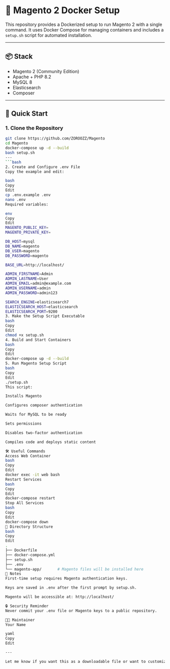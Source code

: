 # 🧱 Magento 2 Docker Setup

This repository provides a Dockerized setup to run Magento 2 with a single command. It uses Docker Compose for managing containers and includes a `setup.sh` script for automated installation.

---

## 📦 Stack

- Magento 2 (Community Edition)
- Apache + PHP 8.2
- MySQL 8
- Elasticsearch
- Composer

---

## 🚀 Quick Start

### 1. Clone the Repository
```bash
git clone https://github.com/ZOROOZZ/Magento
cd Magento
docker-compose up -d --build
bash setup.sh
---
```bash
2. Create and Configure .env File
Copy the example and edit:

bash
Copy
Edit
cp .env.example .env
nano .env
Required variables:

env
Copy
Edit
MAGENTO_PUBLIC_KEY=
MAGENTO_PRIVATE_KEY=

DB_HOST=mysql
DB_NAME=magento
DB_USER=magento
DB_PASSWORD=magento

BASE_URL=http://localhost/

ADMIN_FIRSTNAME=Admin
ADMIN_LASTNAME=User
ADMIN_EMAIL=admin@example.com
ADMIN_USERNAME=admin
ADMIN_PASSWORD=admin123

SEARCH_ENGINE=elasticsearch7
ELASTICSEARCH_HOST=elasticsearch
ELASTICSEARCH_PORT=9200
3. Make the Setup Script Executable
bash
Copy
Edit
chmod +x setup.sh
4. Build and Start Containers
bash
Copy
Edit
docker-compose up -d --build
5. Run Magento Setup Script
bash
Copy
Edit
./setup.sh
This script:

Installs Magento

Configures composer authentication

Waits for MySQL to be ready

Sets permissions

Disables two-factor authentication

Compiles code and deploys static content

🛠️ Useful Commands
Access Web Container
bash
Copy
Edit
docker exec -it web bash
Restart Services
bash
Copy
Edit
docker-compose restart
Stop All Services
bash
Copy
Edit
docker-compose down
📁 Directory Structure
bash
Copy
Edit
.
├── Dockerfile
├── docker-compose.yml
├── setup.sh
├── .env
└── magento-app/       # Magento files will be installed here
🧾 Notes
First-time setup requires Magento authentication keys.

Keys are saved in .env after the first prompt by setup.sh.

Magento will be accessible at: http://localhost/

🔒 Security Reminder
Never commit your .env file or Magento keys to a public repository.

👨‍💻 Maintainer
Your Name

yaml
Copy
Edit

---

Let me know if you want this as a downloadable file or want to customize project name, author, or repo
